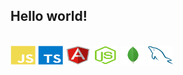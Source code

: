 ## Hello world!

<div style="display: inline_block"><br>
  <img align="center" alt="nothing" height="30" width="40" src="https://raw.githubusercontent.com/devicons/devicon/master/icons/javascript/javascript-plain.svg">
  <img align="center" alt="nothing" height="30" width="40" src="https://raw.githubusercontent.com/devicons/devicon/master/icons/typescript/typescript-plain.svg">
  <img align="center" alt="nothing" height="30" width="40" src="https://raw.githubusercontent.com/devicons/devicon/master/icons/angularjs/angularjs-original.svg">
  <img align="center" alt="nothing" height="30" width="40" src="https://raw.githubusercontent.com/devicons/devicon/master/icons/nodejs/nodejs-original.svg">
  <img align="center" alt="nothing" height="30" width="40" src="https://raw.githubusercontent.com/devicons/devicon/master/icons/mongodb/mongodb-original.svg">
  <img align="center" alt="nothing" height="30" width="40" src="https://raw.githubusercontent.com/devicons/devicon/master/icons/mysql/mysql-original.svg">
</div>
